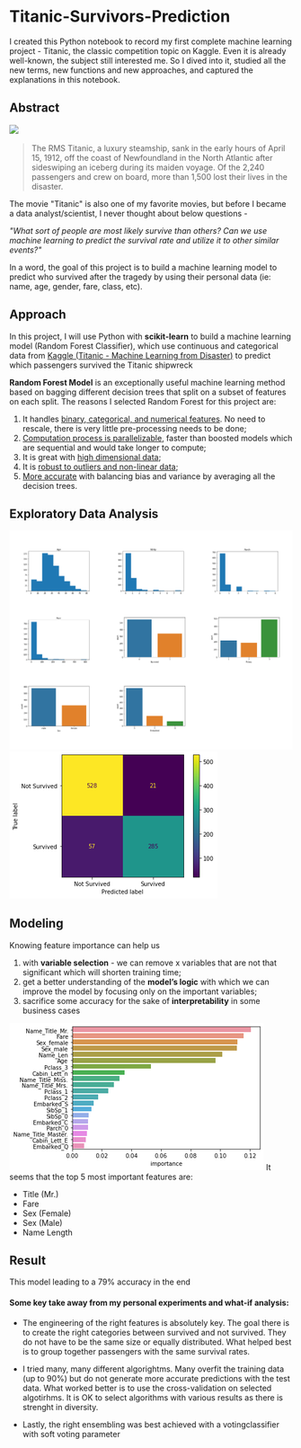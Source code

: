 # Titanic-Survivors-Prediction
I created this Python notebook to record my first complete machine learning project - Titanic, the classic competition topic on Kaggle. Even it is already well-known, the subject still interested me. So I dived into it, studied all the new terms, new functions and new approaches, and captured the explanations in this notebook.

## Abstract
<img src="https://static.timesofisrael.com/atlantajewishtimes/uploads/2022/03/DT6RD9.jpg" width="600">

> The RMS Titanic, a luxury steamship, sank in the early hours of April 15, 1912, off the coast of Newfoundland in the North Atlantic after sideswiping an iceberg during its maiden voyage. Of the 2,240 passengers and crew on board, more than 1,500 lost their lives in the disaster.

The movie "Titanic" is also one of my favorite movies, but before I became a data analyst/scientist, I never thought about below questions - 

*"What sort of people are most likely survive than others? Can we use machine learning to predict the survival rate and utilize it to other similar events?"*

In a word, the goal of this project is to build a machine learning model to predict who survived after the tragedy by using their personal data (ie: name, age, gender, fare, class, etc).

## Approach
In this project, I will use Python with **scikit-learn** to build a machine learning model (Random Forest Classifier), which use continuous and categorical data from [Kaggle (Titanic - Machine Learning from Disaster)](https://www.kaggle.com/competitions/titanic) to predict which passengers survived the Titanic shipwreck

**Random Forest Model** is an exceptionally useful machine learning method based on bagging different decision trees that split on a subset of features on each split.
The reasons I selected Random Forest for this project are:

1. It handles <ins>binary, categorical, and numerical features</ins>. No need to rescale, there is very little pre-processing needs to be done;
2. <ins>Computation process is parallelizable</ins>, faster than boosted models which are sequential and would take longer to compute;
3. It is great with <ins>high dimensional data</ins>;
4. It is <ins>robust to outliers and non-linear data</ins>;
5. <ins>More accurate</ins> with balancing bias and variance by averaging all the decision trees.


## Exploratory Data Analysis
<img src="graphs/data distribution - all.jpg">

<img src="graphs/confusion matrix.png">

## Modeling
Knowing feature importance can help us

1. with **variable selection** - we can remove x variables that are not that significant which will shorten training time;
2. get a better understanding of the **model’s logic** with which we can improve the model by focusing only on the important variables;
3. sacrifice some accuracy for the sake of **interpretability** in some business cases

<img src="graphs/feature importance.png">
It seems that the top 5 most important features are:

- Title (Mr.)
- Fare
- Sex (Female)
- Sex (Male)
- Name Length

## Result
This model leading to a 79% accuracy in the end 

#### Some key take away from my personal experiments and what-if analysis:

- The engineering of the right features is absolutely key.
  The goal there is to create the right categories between survived and not survived. They do not have to be the same size or equally distributed. What helped best is to group together passengers with the same survival rates.

- I tried many, many different algorightms.
Many overfit the training data (up to 90%) but do not generate more accurate predictions with the test data. What worked better is to use the cross-validation on selected algotirhms. It is OK to select algorithms with various results as there is strenght in diversity.

- Lastly, the right ensembling was best achieved with a votingclassifier with soft voting parameter
